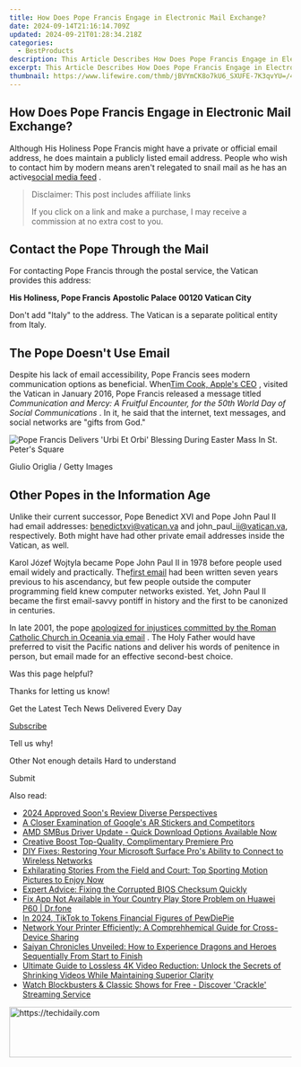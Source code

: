 ```yaml
---
title: How Does Pope Francis Engage in Electronic Mail Exchange?
date: 2024-09-14T21:16:14.709Z
updated: 2024-09-21T01:28:34.218Z
categories:
  - BestProducts
description: This Article Describes How Does Pope Francis Engage in Electronic Mail Exchange?
excerpt: This Article Describes How Does Pope Francis Engage in Electronic Mail Exchange?
thumbnail: https://www.lifewire.com/thmb/jBVYmCK8o7kU6_SXUFE-7K3qvYU=/400x300/filters:no_upscale():max_bytes(150000):strip_icc():format(webp)/pope-francis-delivers-urbi-et-orbi-blessing-during-easter-mass-in-st-peter-s-square-485740869-57d398e53df78c5833492a26.jpg
---
```


## How Does Pope Francis Engage in Electronic Mail Exchange?
 Although His Holiness Pope Francis might have a private or official email address, he does maintain a publicly listed email address. People who wish to contact him by modern means aren't relegated to snail mail as he has an active[social media feed](https://twitter.com/Pontifex) .

>  Disclaimer: This post includes affiliate links
>
>  If you click on a link and make a purchase, I may receive a commission at no extra cost to you.
>

## Contact the Pope Through the Mail

 For contacting Pope Francis through the postal service, the Vatican provides this address:

 **His Holiness, Pope Francis**
 **Apostolic Palace**
 **00120 Vatican City**

 Don't add "Italy" to the address. The Vatican is a separate political entity from Italy.

## The Pope Doesn't Use Email

 Despite his lack of email accessibility, Pope Francis sees modern communication options as beneficial. When[Tim Cook, Apple's CEO](https://www.lifewire.com/who-is-tim-cook-1994301) , visited the Vatican in January 2016, Pope Francis released a message titled   _Communication and Mercy: A Fruitful Encounter, for the 50th World Day of Social Communications_ . In it, he said that the internet, text messages, and social networks are "gifts from God."

![Pope Francis Delivers 'Urbi Et Orbi' Blessing During Easter Mass In St. Peter's Square](https://www.lifewire.com/thmb/z5bZaGaAuEBbtVki4q-_xec1lk8=/1500x0/filters:no_upscale():max_bytes(150000):strip_icc():format(webp)/pope-francis-delivers-urbi-et-orbi-blessing-during-easter-mass-in-st-peter-s-square-485740869-57d398e53df78c5833492a26.jpg)

 Giulio Origlia / Getty Images

## Other Popes in the Information Age

 Unlike their current successor, Pope Benedict XVI and Pope John Paul II had email addresses: <benedictxvi@vatican.va> and john\_paul\_ii@vatican.va, respectively. Both might have had other private email addresses inside the Vatican, as well.

 Karol Józef Wojtyla became Pope John Paul II in 1978 before people used email widely and practically. The[first email](https://www.lifewire.com/first-email-message-1164184) had been written seven years previous to his ascendancy, but few people outside the computer programming field knew computer networks existed. Yet, John Paul II became the first email-savvy pontiff in history and the first to be canonized in centuries.

 In late 2001, the pope [apologized for injustices committed by the Roman Catholic Church in Oceania via email](http://news.bbc.co.uk/1/hi/world/europe/1671540.stm) . The Holy Father would have preferred to visit the Pacific nations and deliver his words of penitence in person, but email made for an effective second-best choice.

Was this page helpful?

Thanks for letting us know!

 Get the Latest Tech News Delivered Every Day

[Subscribe](https://www.lifewire.com/#)

Tell us why!

 Other  Not enough details  Hard to understand

 Submit

<ins class="adsbygoogle"
     style="display:block"
     data-ad-format="autorelaxed"
     data-ad-client="ca-pub-7571918770474297"
     data-ad-slot="1223367746"></ins>

<ins class="adsbygoogle"
     style="display:block"
     data-ad-client="ca-pub-7571918770474297"
     data-ad-slot="8358498916"
     data-ad-format="auto"
     data-full-width-responsive="true"></ins>

<span class="atpl-alsoreadstyle">Also read:</span>
<div><ul>
<li><a href="https://extra-skills.techidaily.com/2024-approved-soons-review-diverse-perspectives/"><u>2024 Approved Soon's Review Diverse Perspectives</u></a></li>
<li><a href="https://extra-tips.techidaily.com/a-closer-examination-of-googles-ar-stickers-and-competitors/"><u>A Closer Examination of Google's AR Stickers and Competitors</u></a></li>
<li><a href="https://driver-download.techidaily.com/amd-smbus-driver-update-quick-download-options-available-now/"><u>AMD SMBus Driver Update - Quick Download Options Available Now</u></a></li>
<li><a href="https://extra-information.techidaily.com/creative-boost-top-quality-complimentary-premiere-pro/"><u>Creative Boost Top-Quality, Complimentary Premiere Pro</u></a></li>
<li><a href="https://techno-recovery.techidaily.com/diy-fixes-restoring-your-microsoft-surface-pros-ability-to-connect-to-wireless-networks/"><u>DIY Fixes: Restoring Your Microsoft Surface Pro's Ability to Connect to Wireless Networks</u></a></li>
<li><a href="https://techno-recovery.techidaily.com/exhilarating-stories-from-the-field-and-court-top-sporting-motion-pictures-to-enjoy-now/"><u>Exhilarating Stories From the Field and Court: Top Sporting Motion Pictures to Enjoy Now</u></a></li>
<li><a href="https://techno-recovery.techidaily.com/expert-advice-fixing-the-corrupted-bios-checksum-quickly/"><u>Expert Advice: Fixing the Corrupted BIOS Checksum Quickly</u></a></li>
<li><a href="https://howto.techidaily.com/fix-app-not-available-in-your-country-play-store-problem-on-huawei-p60-drfone-by-drfone-fix-android-problems-fix-android-problems/"><u>Fix App Not Available in Your Country Play Store Problem on Huawei P60 | Dr.fone</u></a></li>
<li><a href="https://vp-tips.techidaily.com/in-2024-tiktok-to-tokens-financial-figures-of-pewdiepie/"><u>In 2024, TikTok to Tokens Financial Figures of PewDiePie</u></a></li>
<li><a href="https://techno-recovery.techidaily.com/network-your-printer-efficiently-a-comprehhemical-guide-for-cross-device-sharing/"><u>Network Your Printer Efficiently: A Comprehhemical Guide for Cross-Device Sharing</u></a></li>
<li><a href="https://techno-recovery.techidaily.com/saiyan-chronicles-unveiled-how-to-experience-dragons-and-heroes-sequentially-from-start-to-finish/"><u>Saiyan Chronicles Unveiled: How to Experience Dragons and Heroes Sequentially From Start to Finish</u></a></li>
<li><a href="https://some-knowledge.techidaily.com/ultimate-guide-to-lossless-4k-video-reduction-unlock-the-secrets-of-shrinking-videos-while-maintaining-superior-clarity/"><u>Ultimate Guide to Lossless 4K Video Reduction: Unlock the Secrets of Shrinking Videos While Maintaining Superior Clarity</u></a></li>
<li><a href="https://techno-recovery.techidaily.com/watch-blockbusters-and-classic-shows-for-free-discover-crackle-streaming-service/"><u>Watch Blockbusters & Classic Shows for Free - Discover 'Crackle' Streaming Service</u></a></li>
</ul></div>

<!-- affiliate ads begin -->
<a href="https://aligracehair.sjv.io/c/5597632/2036472/19272" target="_top" id="2036472">
  <img src="//a.impactradius-go.com/display-ad/19272-2036472" border="0" alt="https://techidaily.com" width="728" height="90"/>
</a>
<img height="0" width="0" src="https://aligracehair.sjv.io/i/5597632/2036472/19272" style="position:absolute;visibility:hidden;" border="0" />
<!-- affiliate ads end -->

